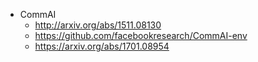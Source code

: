 - CommAI
	- http://arxiv.org/abs/1511.08130
	- https://github.com/facebookresearch/CommAI-env
	- https://arxiv.org/abs/1701.08954
